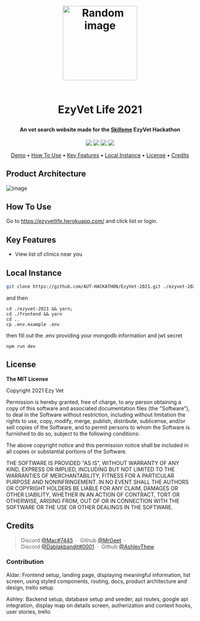 <h1 align="center">
	<br>
	<a height="200" href="#" target="_blank" alt="Link to application"><img src="https://ezyvetlife.herokuapp.com/img/logo.png" alt="Random image" width="200"></a>
	<br>
	<br>
	<p>EzyVet Life 2021</p>
</h1>

<h4 align="center">An vet search website made for the <a href="https://beta.myskillsme.com/" target="_blank" alt="Link to skills me">Skillsme</a> EzyVet Hackathon</h4>

<p align="center">
        <img src="https://img.shields.io/badge/Express%20Version-%5E4.17.1-green" >
        <img src="https://img.shields.io/badge/react%20Version-%5E17.0.2-green" >
        <img src="https://img.shields.io/github/package-json/v/AUT-HACKATHON/EzyVet-2021/main?label=Stable%20Version&color=blueviolet">
        <img src="https://img.shields.io/github/package-json/v/AUT-HACKATHON/EzyVet-2021/backend-api?label=Next%20Version&color=lightgrey">

</p>

<p align="center">
		<a href="#demo">Demo</a> •
		<a href="#how-to-use">How To Use</a> •
		<a href="#key-features">Key Features</a> •
		<a href="#local-instance">Local Instance</a> •
		<a href="#license">License</a> •
		<a href="#credits">Credits</a>
</p>

## Product Architecture

![image](https://user-images.githubusercontent.com/48781163/120053553-f85a1e80-c07e-11eb-95c1-7e3017c31f94.png)

## How To Use

Go to <a href="https://ezyvetlife.herokuapp.com/">https://ezyvetlife.herokuapp.com/</a> and click list or login.

## Key Features

<ul>
<li>View list of clinics near you</li>
</ul>

## Local Instance

```sh
git clone https://github.com/AUT-HACKATHON/EzyVet-2021.git ./ezyvet-2021
```

and then

```
cd ./ezyvet-2021 && yarn;
cd ./frontend && yarn
cd ..
cp .env.example .env
```

then fill out the .env providing your mongodb information and jwt secret

```
npm run dev
```

## License

<p> 
<strong>The MIT License</strong><br>

Copyright 2021 Ezy Vet

Permission is hereby granted, free of charge, to any person obtaining a copy of this software and associated documentation files (the "Software"), to deal in the Software without restriction, including without limitation the rights to use, copy, modify, merge, publish, distribute, sublicense, and/or sell copies of the Software, and to permit persons to whom the Software is furnished to do so, subject to the following conditions:

The above copyright notice and this permission notice shall be included in all copies or substantial portions of the Software.

THE SOFTWARE IS PROVIDED "AS IS", WITHOUT WARRANTY OF ANY KIND, EXPRESS OR IMPLIED, INCLUDING BUT NOT LIMITED TO THE WARRANTIES OF MERCHANTABILITY, FITNESS FOR A PARTICULAR PURPOSE AND NONINFRINGEMENT. IN NO EVENT SHALL THE AUTHORS OR COPYRIGHT HOLDERS BE LIABLE FOR ANY CLAIM, DAMAGES OR OTHER LIABILITY, WHETHER IN AN ACTION OF CONTRACT, TORT OR OTHERWISE, ARISING FROM, OUT OF OR IN CONNECTION WITH THE SOFTWARE OR THE USE OR OTHER DEALINGS IN THE SOFTWARE.

</p>

## Credits

> Discord [@Mac#7445](http://urlecho.appspot.com/echo?status=200&Content-Type=text%2Fhtml&body=%40Mac%237445) &nbsp;&middot;&nbsp;
> Github [@MrGeet](https://github.com/MrGeet) &nbsp;&middot;&nbsp;<br>
> Discord [@Dablakbandit#0001](http://urlecho.appspot.com/echo?status=200&Content-Type=text%2Fhtml&body=Dablakbandit%230001) &nbsp;&middot;&nbsp;
> Github [@AshleyThew](https://github.com/AshleyThew)

### Contribution 

Aldar: Frontend setup, landing page, displaying meaningful information, list screen, using styled components, routing, docs, product architecture and design, trello setup

Ashley: Backend setup, database setup and seeder, api routes, google api integration, display map on details screen, autherization and context hooks, user stories, trello

